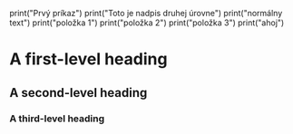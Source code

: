 

print("Prvý príkaz")
print("Toto je nadpis druhej úrovne")
print("normálny text")
print("položka 1")
print("položka 2")
print("položka 3")
print("ahoj")

# A first-level heading
## A second-level heading
### A third-level heading
